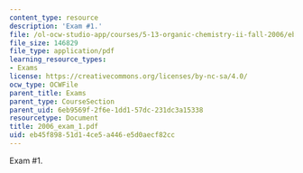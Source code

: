 ```yaml
---
content_type: resource
description: 'Exam #1.'
file: /ol-ocw-studio-app/courses/5-13-organic-chemistry-ii-fall-2006/eb45f89851d14ce5a446e5d0aecf82cc_2006_exam_1.pdf
file_size: 146829
file_type: application/pdf
learning_resource_types:
- Exams
license: https://creativecommons.org/licenses/by-nc-sa/4.0/
ocw_type: OCWFile
parent_title: Exams
parent_type: CourseSection
parent_uid: 6eb9569f-2f6e-1dd1-57dc-231dc3a15338
resourcetype: Document
title: 2006_exam_1.pdf
uid: eb45f898-51d1-4ce5-a446-e5d0aecf82cc
---
```

Exam #1.